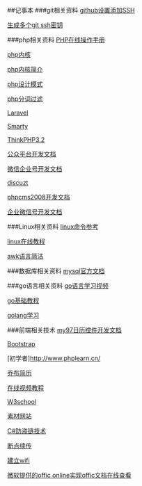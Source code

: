 ##记事本
###git相关资料
[github设置添加SSH](http://www.cnblogs.com/ayseeing/p/3572582.html)

[生成多个git ssh密钥](http://www.cnblogs.com/ayseeing/p/4445194.html)

###php相关资料
[PHP在线操作手册](http://php.net/)

[php内核](http://www.nowamagic.net/librarys/veda/detail/1285)

[php内核简介](http://www.php-internals.com/)

[php设计模式](http://www.lai18.com/cate/110.html)

[php分词过滤](http://blog.41ms.com/post/41.html)	

[Laravel](http://www.golaravel.com/laravel/docs/5.0/,"Laravel")

[Smarty](http://www.php100.com/manual/smarty3/, "smarty")

[ThinkPHP3.2](http://document.thinkphp.cn/manual_3_2.html,"ThinkPHP3.2")

[公众平台开发文档](http://mp.weixin.qq.com/wiki/18/28fc21e7ed87bec960651f0ce873ef8a.html)

[微信企业号开发文档](http://qydev.weixin.qq.com/wiki/index.php?title=%E9%A6%96%E9%A1%B5)

[discuzt](http://discuzt.cr180.com/)

[phpcms2008开发文档](http://www.phpcms.cn/doc/PHPCMSDocumentor/function_chinese.html)	

[企业微信号开发文档](http://qydev.weixin.qq.com/wiki/index.php?title=%E9%A6%96%E9%A1%B5)		

###Linux相关资料
[linux命令参考](http://man.linuxde.net/)

[linux在线教程](http://c.biancheng.net/cpp/html/2726.html)                   

[awk语言简洁](http://awk.readthedocs.org/en/latest/chapter-one.html)						

###数据库相关资料
[mysql官方文档](http://dev.mysql.com/)				    

###go语言相关资料
[go语言学习视频](http://www.ucai.cn/course/show/69)

[go基础教程](https://github.com/Unknwon/the-way-to-go_ZH_CN/blob/master/eBook/directory.md)

[golang学习](http://yougg.github.io/static/gonote/GolangStudy.html)

###前端相关技术
[my97日历控件开发文档](http://www.my97.net/dp/demo/resource/main.asp)

[Bootstrap](http://v3.bootcss.com/)

[初学者]http://www.phplearn.cn/                          

[乔布简历](http://cv.qiaobutang.com)						

[在线视频教程](http://v.dxsbb.com)

[W3school](http://www.w3school.com.cn)

[素材网站](http://www.17sucai.com/)    

[C#防盗链技术](http://ihatenow.blog.163.com/blog/static/1449574720104315559236/)
       
[断点续传](http://www.cnblogs.com/uu102/archive/2012/10/12/2720572.html)  

[建立wifi](http://jingyan.baidu.com/article/09ea3ededacfb7c0aede3929.html)                     

[微软提供的offic online实现offic文档在线查看](http://www.cnblogs.com/huangtailang/p/76492af9d30087d8659d8d5400d20fc7.html)
